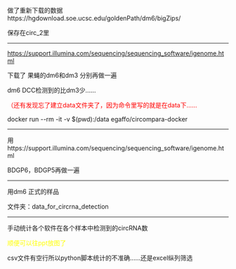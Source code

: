 做了重新下载的数据https://hgdownload.soe.ucsc.edu/goldenPath/dm6/bigZips/

保存在circ_2里

***

https://support.illumina.com/sequencing/sequencing_software/igenome.html

下载了 果蝇的dm6和dm3 分别再做一遍


dm6 DCC检测到的比dm3少……

<font color="red">（还有发现忘了建立data文件夹了，因为命令里写的就是在data下……</font>

docker run --rm -it -v $(pwd):/data egaffo/circompara-docker

***

用https://support.illumina.com/sequencing/sequencing_software/igenome.html

BDGP6，BDGP5再做一遍


***

用dm6 正式的样品

文件夹：data_for_circrna_detection

***

手动统计各个软件在各个样本中检测到的circRNA数

<font color=yellow>顺便可以往ppt放图了</font>

csv文件有空行所以python脚本统计的不准确……还是excel纵列筛选
